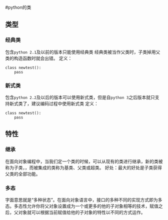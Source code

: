 #python的类
## 类型
### 经典类
包含`python 2.1`及以前的版本只能使用经典类
经典类被当作父类时，子类掉用父类的构造函数时就会出错。
定义：
```
class newtest():
    pass
```
### 新式类
包含`python 2.2`及以后的版本可以使用新式类，但是自`python 3`之后版本就只支持新式类了，建议编码过程中使用新式类
定义：
```
class newtest():
    pass
```

## 特性
### 继承
在面向对象编程中，当我们定一个类的时候，可以从现有的类进行继承，新的类被称为子类，，而被集成的类称为基类、父类或超类。
好处：最大的好处是子类获得父类的全部功能。
### 多态
字面意思就是“多种状态”。在面向对象语言中，接口的多种不同的实现方式即为多态。多态性允许你将父对象设置成为一个或更多的他的子对象相等的技术，赋值之后，父对象就可以根据当前赋值给他的子对象的特性以不同的方式运作。
